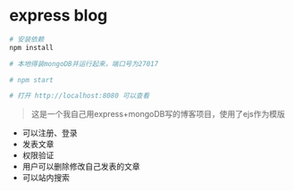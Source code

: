 # express blog

```bash
# 安装依赖
npm install 

# 本地得装mongoDB并运行起来，端口号为27017

# npm start

# 打开 http://localhost:8080 可以查看

```

> 这是一个我自己用express+mongoDB写的博客项目，使用了ejs作为模版

- 可以注册、登录
- 发表文章
- 权限验证
- 用户可以删除修改自己发表的文章
- 可以站内搜索